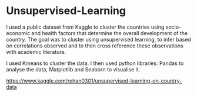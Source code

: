 # Unsupervised-Learning
I used a public dataset from Kaggle to cluster the countries using socio-economic and health factors that determine the overall development of the country.  The goal was to cluster using unsupervised learning, to infer based on correlations observed and to then cross reference these observations with academic literature. 

I used Kmeans to cluster the data. 
I then used python libraries: Pandas to analyse the data, Matplotlib and Seaborn to visualise it.

https://www.kaggle.com/rohan0301/unsupervised-learning-on-country-data
